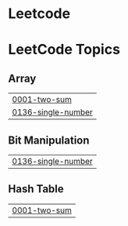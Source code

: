 # Leetcode
<!---LeetCode Topics Start-->
# LeetCode Topics
## Array
|  |
| ------- |
| [0001-two-sum](https://github.com/Palak85/Leetcode/tree/master/0001-two-sum) |
| [0136-single-number](https://github.com/Palak85/Leetcode/tree/master/0136-single-number) |
## Bit Manipulation
|  |
| ------- |
| [0136-single-number](https://github.com/Palak85/Leetcode/tree/master/0136-single-number) |
## Hash Table
|  |
| ------- |
| [0001-two-sum](https://github.com/Palak85/Leetcode/tree/master/0001-two-sum) |
<!---LeetCode Topics End-->